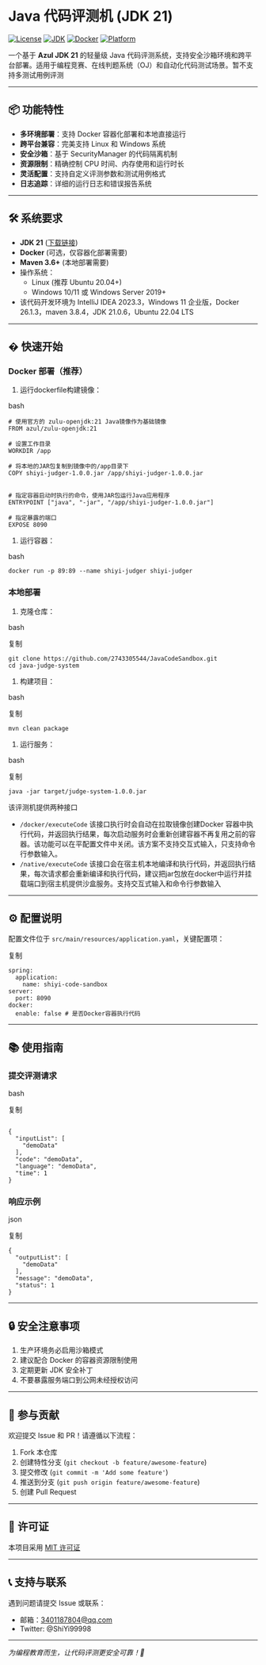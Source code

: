 # Java 代码评测机 (JDK 21)

[![License](https://img.shields.io/badge/License-MIT-blue.svg)](https://chat.deepseek.com/a/chat/s/LICENSE)
[![JDK](https://img.shields.io/badge/JDK-21-green.svg)](https://jdk.java.net/21/)
[![Docker](https://img.shields.io/badge/Docker-%E6%94%AF%E6%8C%81-2496ED.svg)](https://www.docker.com/)
[![Platform](https://img.shields.io/badge/%E5%B9%B3%E5%8F%B0-Linux%20%7C%20Windows-lightgrey.svg)](https://chat.deepseek.com/a/chat/s/a4c05fb7-659b-4bd6-a1eb-6640f4232a3b)

一个基于 **Azul JDK 21** 的轻量级 Java 代码评测系统，支持安全沙箱环境和跨平台部署。适用于编程竞赛、在线判题系统（OJ）和自动化代码测试场景。暂不支持多测试用例评测

------

## 📦 功能特性

- **多环境部署**：支持 Docker 容器化部署和本地直接运行
- **跨平台兼容**：完美支持 Linux 和 Windows 系统
- **安全沙箱**：基于 SecurityManager 的代码隔离机制
- **资源限制**：精确控制 CPU 时间、内存使用和运行时长
- **灵活配置**：支持自定义评测参数和测试用例格式
- **日志追踪**：详细的运行日志和错误报告系统

------

## 🛠 系统要求

- **JDK 21** ([下载链接](https://www.azul.com/downloads/#downloads-table-zulu))
- **Docker** (可选，仅容器化部署需要)
- **Maven 3.6+** (本地部署需要)
- 操作系统：
  - Linux (推荐 Ubuntu 20.04+)
  - Windows 10/11 或 Windows Server 2019+
- 该代码开发环境为 IntelliJ IDEA 2023.3，Windows 11 企业版，Docker 26.1.3，maven 3.8.4，JDK 21.0.6，Ubuntu 22.04 LTS
------

## � 快速开始

### Docker 部署（推荐）

1. 运行dockerfile构建镜像：

bash
```
# 使用官方的 zulu-openjdk:21 Java镜像作为基础镜像
FROM azul/zulu-openjdk:21

# 设置工作目录
WORKDIR /app

# 将本地的JAR包复制到镜像中的/app目录下
COPY shiyi-judger-1.0.0.jar /app/shiyi-judger-1.0.0.jar


# 指定容器启动时执行的命令，使用JAR包运行Java应用程序
ENTRYPOINT ["java", "-jar", "/app/shiyi-judger-1.0.0.jar"]

# 指定暴露的端口
EXPOSE 8090
```

1. 运行容器：

bash
```
docker run -p 89:89 --name shiyi-judger shiyi-judger
```

### 本地部署

1. 克隆仓库：

bash

复制

```
git clone https://github.com/2743305544/JavaCodeSandbox.git
cd java-judge-system
```

1. 构建项目：

bash

复制

```
mvn clean package
```

1. 运行服务：

bash

复制

```
java -jar target/judge-system-1.0.0.jar
```
该评测机提供两种接口
- `/docker/executeCode` 该接口执行时会自动在拉取镜像创建Docker 容器中执行代码，并返回执行结果，每次启动服务时会重新创建容器不再复用之前的容器。该功能可以在平配置文件中关闭。该方案不支持交互式输入，只支持命令行参数输入。
- `/native/executeCode` 该接口会在宿主机本地编译和执行代码，并返回执行结果，每次请求都会重新编译和执行代码，建议把jar包放在docker中运行并挂载端口到宿主机提供沙盒服务。支持交互式输入和命令行参数输入

------

## ⚙️ 配置说明

配置文件位于 `src/main/resources/application.yaml`，关键配置项：


复制

```
spring:
  application:
    name: shiyi-code-sandbox
server:
  port: 8090
docker:
  enable: false # 是否Docker容器执行代码

```

------

## 📚 使用指南

### 提交评测请求

bash

复制

```

{
  "inputList": [
    "demoData"
  ],
  "code": "demoData",
  "language": "demoData",
  "time": 1
}
```

### 响应示例

json

复制

```
{
  "outputList": [
    "demoData"
  ],
  "message": "demoData",
  "status": 1
}
```

------

## 🔒 安全注意事项

1. 生产环境务必启用沙箱模式
2. 建议配合 Docker 的容器资源限制使用
3. 定期更新 JDK 安全补丁
4. 不要暴露服务端口到公网未经授权访问

------

## 🤝 参与贡献

欢迎提交 Issue 和 PR！请遵循以下流程：

1. Fork 本仓库
2. 创建特性分支 (`git checkout -b feature/awesome-feature`)
3. 提交修改 (`git commit -m 'Add some feature'`)
4. 推送到分支 (`git push origin feature/awesome-feature`)
5. 创建 Pull Request

------

## 📜 许可证

本项目采用 [MIT 许可证](https://chat.deepseek.com/a/chat/s/LICENSE)

------

## 📞 支持与联系

遇到问题请提交 Issue 或联系：

- 邮箱：[3401187804@qq.com](mailto:your.email@example.com)
- Twitter: @ShiYi99998

------

*为编程教育而生，让代码评测更安全可靠！🚀*
